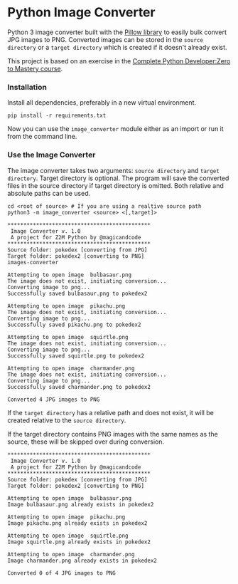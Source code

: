 # Python Image Converter
Python 3 image converter built with the [Pillow library](https://pillow.readthedocs.io/en/stable/) to easily bulk convert JPG images to PNG.
Converted images can be stored in the `source directory` or a `target directory` which is created if it doesn't already exist.

This project is based on an exercise in the [Complete Python Developer:Zero to Mastery course](https://www.udemy.com/course/complete-python-developer-zero-to-mastery/?referralCode=D505BF7D33948CF0CC48).

### Installation
Install all dependencies, preferably in a new virtual environment.
```
pip install -r requirements.txt
```
Now you can use the `image_converter` module either as an import or run it from the command line.

### Use the Image Converter
The image converter takes two arguments: `source directory` and `target directory`.
Target directory is optional. The program will save the converted files in the source directory if target directory is omitted.
Both relative and absolute paths can be used.

```
cd <root of source> # If you are using a realtive source path
python3 -m image_converter <source> <[,target]>
```
```
*********************************************
 Image Converter v. 1.0
 A project for Z2M Python by @magicandcode
*********************************************
Source folder: pokedex [converting from JPG]
Target folder: pokedex2 [converting to PNG]
images-converter

Attempting to open image  bulbasaur.png
The image does not exist, initiating conversion...
Converting image to png...
Successfully saved bulbasaur.png to pokedex2

Attempting to open image  pikachu.png
The image does not exist, initiating conversion...
Converting image to png...
Successfully saved pikachu.png to pokedex2

Attempting to open image  squirtle.png
The image does not exist, initiating conversion...
Converting image to png...
Successfully saved squirtle.png to pokedex2

Attempting to open image  charmander.png
The image does not exist, initiating conversion...
Converting image to png...
Successfully saved charmander.png to pokedex2

Converted 4 JPG images to PNG
```

If the `target directory` has a relative path and does not exist, it will be created relative to the `source directory`.

If the target directory contains PNG images with the same names as the source, these will be skipped over during conversion.
```
*********************************************
 Image Converter v. 1.0
 A project for Z2M Python by @magicandcode
*********************************************
Source folder: pokedex [converting from JPG]
Target folder: pokedex2 [converting to PNG]

Attempting to open image  bulbasaur.png
Image bulbasaur.png already exists in pokedex2

Attempting to open image  pikachu.png
Image pikachu.png already exists in pokedex2

Attempting to open image  squirtle.png
Image squirtle.png already exists in pokedex2

Attempting to open image  charmander.png
Image charmander.png already exists in pokedex2

Converted 0 of 4 JPG images to PNG
```
